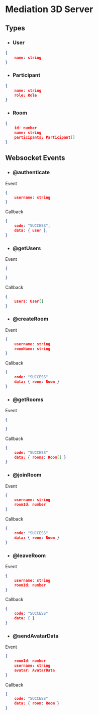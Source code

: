 # Mediation 3D Server

## Types

* ### User
```json
{
	name: string
}
```
* ### Participant
```json
{
    name: string
    role: Role
}
```
* ### Room
```json
{
    id: number
	name: string
    participants: Participant[]
}
```

## Websocket Events

* ### @authenticate
Event
```json
{ 
    username: string
}
```
Callback
```json
{
    code: "SUCCESS",
    data: { user },
}
```

* ### @getUsers
Event
```json
{ 

}
```
Callback
```json
{ 
    users: User[]
}
```

* ### @createRoom
Event
```json
{ 
    username: string
    roomName: string
}
```
Callback
```json
{ 
    code: "SUCCESS"
    data: { room: Room }
}
```

* ### @getRooms
Event
```json
{ 

}
```
Callback
```json
{ 
    code: "SUCCESS"
    data: { rooms: Room[] } 
}
```

* ### @joinRoom
Event
```json
{ 
    username: string
    roomId: number 
}
```
Callback
```json
{ 
    code: "SUCCESS"
    data: { room: Room } 
}
```

* ### @leaveRoom
Event
```json
{ 
    username: string
    roomId: number
}
```
Callback
```json
{ 
    code: "SUCCESS"
    data: { }
}
```

* ### @sendAvatarData
Event
```json
{ 
    roomId: number
    username: string
    avatar: AvatarData
}
```
Callback
```json
{ 
    code: "SUCCESS"
    data: { room: Room }
}
```